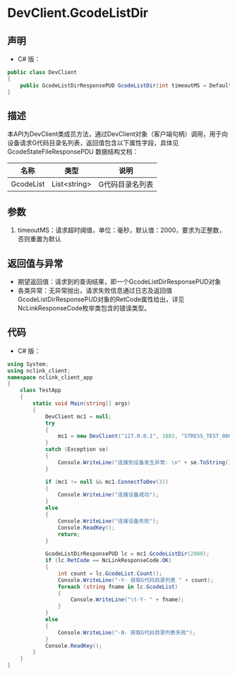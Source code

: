# DevClient.GcodeListDir

## 声明
- C# 版：

``` C#
public class DevClient
{
    public GcodeListDirResponsePUD GcodeListDir(int timeoutMS = DefaultTimeOutMS);
}
```

## 描述
本API为DevClient类成员方法，通过DevClient对象（客户端句柄）调用，用于向设备请求G代码目录名列表，返回值包含以下属性字段，具体见 GcodeStateFileResponsePDU 数据结构文档：

| 名称 | 类型 | 说明 |
| --- | --- | --- |
| GcodeList | List\<string\> | G代码目录名列表 |

## 参数
1. timeoutMS：请求超时阈值，单位：毫秒，默认值：2000，要求为正整数，否则重置为默认

## 返回值与异常
- 期望返回值：请求到的查询结果，即一个GcodeListDirResponsePUD对象
- 各类异常：无异常抛出，请求失败信息通过日志及返回值GcodeListDirResponsePUD对象的RetCode属性给出，详见NcLinkResponseCode枚举类包含的错误类型。

## 代码
- C# 版：

``` c#
using System;
using nclink_client;
namespace nclink_client_app
{
    class TestApp
    {
        static void Main(string[] args)
        {
            DevClient mc1 = null;
            try
            {
                mc1 = new DevClient("127.0.0.1", 1883, "STRESS_TEST_00001", false);
            }
            catch (Exception se)
            {
                Console.WriteLine("连接到设备发生异常: \n" + se.ToString());
            }

            if (mc1 != null && mc1.ConnectToDev(3))
            {
                Console.WriteLine("连接设备成功");
            }
            else
            {
                Console.WriteLine("连接设备失败");
                Console.ReadKey();
                return;
            }
            
            GcodeListDirResponsePUD lc = mc1.GcodeListDir(2000);
            if (lc.RetCode == NcLinkResponseCode.OK)
            {
                int count = lc.GcodeList.Count();
                Console.WriteLine("-Y- 获取G代码目录列表 " + count);
                foreach (string fname in lc.GcodeList)
                {
                    Console.WriteLine("\t-Y- " + fname);
                }
            }
            else
            {
                Console.WriteLine("-N- 获取G代码目录列表失败");
            }
            Console.ReadKey();
        }
    }
}
```

